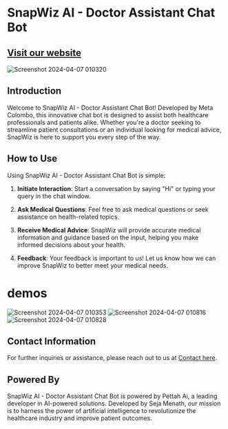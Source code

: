 # SnapWiz AI - Doctor Assistant Chat Bot
## [Visit our website]( https://ai-doctor-ke8y.onrender.com)
![Screenshot 2024-04-07 010320](https://github.com/Seja-menath-dev/SnapWiz-Ai-Medicalbot/assets/166058763/e042f79e-88c5-47e2-9a1a-fbbfd19d50bd)


## Introduction

Welcome to SnapWiz AI - Doctor Assistant Chat Bot! Developed by Meta Colombo, this innovative chat bot is designed to assist both healthcare professionals and patients alike. Whether you're a doctor seeking to streamline patient consultations or an individual looking for medical advice, SnapWiz is here to support you every step of the way.

## How to Use

Using SnapWiz AI - Doctor Assistant Chat Bot is simple:

1. **Initiate Interaction**: Start a conversation by saying "Hi" or typing your query in the chat window.
  
2. **Ask Medical Questions**: Feel free to ask medical questions or seek assistance on health-related topics.
  
3. **Receive Medical Advice**: SnapWiz will provide accurate medical information and guidance based on the input, helping you make informed decisions about your health.
  
4. **Feedback**: Your feedback is important to us! Let us know how we can improve SnapWiz to better meet your medical needs.

# demos
![Screenshot 2024-04-07 010353](https://github.com/Seja-menath-dev/SnapWiz-Ai-Medicalbot/assets/166058763/40284052-a02c-4f7c-bc33-7b3bf6b289fe)
![Screenshot 2024-04-07 010816](https://github.com/Seja-menath-dev/SnapWiz-Ai-Medicalbot/assets/166058763/cc8d6a98-b01b-4ea4-af78-650b315e875c)
![Screenshot 2024-04-07 010828](https://github.com/Seja-menath-dev/SnapWiz-Ai-Medicalbot/assets/166058763/870a19b9-ea94-487f-8c0f-f0d1be4da3eb)


## Contact Information

For further inquiries or assistance, please reach out to us at [Contact here](sejamenath.development.ai@gmail.com
).

## Powered By

SnapWiz AI - Doctor Assistant Chat Bot is powered by Pettah Ai, a leading developer in AI-powered solutions. Developed by Seja Menath, our mission is to harness the power of artificial intelligence to revolutionize the healthcare industry and improve patient outcomes.

